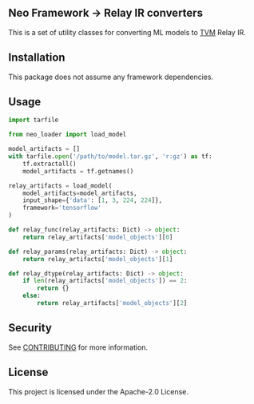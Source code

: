 ## Neo Framework -> Relay IR converters
This is a set of utility classes for converting ML models to [TVM](https://github.com/neo-ai/tvm) Relay IR. 

## Installation
This package does not assume any framework dependencies.

## Usage
```python
import tarfile

from neo_loader import load_model

model_artifacts = []
with tarfile.open('/path/to/model.tar.gz', 'r:gz') as tf:
    tf.extractall()
    model_artifacts = tf.getnames()

relay_artifacts = load_model(
    model_artifacts=model_artifacts,
    input_shape={'data': [1, 3, 224, 224]},
    framework='tensorflow'
)

def relay_func(relay_artifacts: Dict) -> object:
    return relay_artifacts['model_objects'][0]

def relay_params(relay_artifacts: Dict) -> object:
    return relay_artifacts['model_objects'][1]

def relay_dtype(relay_artifacts: Dict) -> object:
    if len(relay_artifacts['model_objects']) == 2:
        return {}
    else:
        return relay_artifacts['model_objects'][2]
```

## Security

See [CONTRIBUTING](CONTRIBUTING.md#security-issue-notifications) for more information.

## License

This project is licensed under the Apache-2.0 License.

